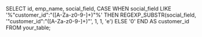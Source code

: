 SELECT
  id,
  emp_name,
  social_field,
  CASE
    WHEN social_field LIKE '%\"customer_id\":\"([A-Za-z0-9-]+)\"%' THEN REGEXP_SUBSTR(social_field, '\"customer_id\":\"([A-Za-z0-9-]+)\"', 1, 1, 'e')
    ELSE '0'
  END AS customer_id
FROM
  your_table;
